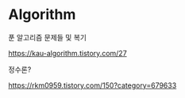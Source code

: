 # Algorithm

푼 알고리즘 문제들 및 복기


https://kau-algorithm.tistory.com/27

정수론?

https://rkm0959.tistory.com/150?category=679633

